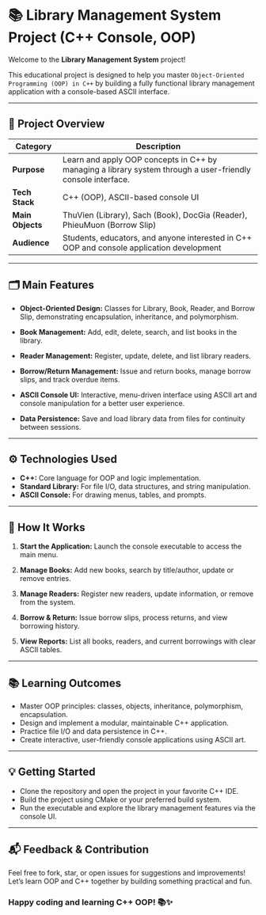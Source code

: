 # 📚 Library Management System Project (C++ Console, OOP)

Welcome to the **Library Management System** project!  

This educational project is designed to help you master `Object-Oriented Programming (OOP) in C++` by building a fully functional library management application with a console-based ASCII interface.

---

## 🌟 Project Overview

| Category         | Description                                                                                                 |
|------------------|-------------------------------------------------------------------------------------------------------------|
| **Purpose**      | Learn and apply OOP concepts in C++ by managing a library system through a user-friendly console interface.  |
| **Tech Stack**   | C++ (OOP), ASCII-based console UI                                                                           |
| **Main Objects** | ThuVien (Library), Sach (Book), DocGia (Reader), PhieuMuon (Borrow Slip)                                    |
| **Audience**     | Students, educators, and anyone interested in C++ OOP and console application development                   |

---

## 🗂️ Main Features

- **Object-Oriented Design:** Classes for Library, Book, Reader, and Borrow Slip, demonstrating encapsulation, inheritance, and polymorphism.

- **Book Management:** Add, edit, delete, search, and list books in the library.

- **Reader Management:** Register, update, delete, and list library readers.

- **Borrow/Return Management:** Issue and return books, manage borrow slips, and track overdue items.

- **ASCII Console UI:** Interactive, menu-driven interface using ASCII art and console manipulation for a better user experience.

- **Data Persistence:** Save and load library data from files for continuity between sessions.

---

## ⚙️ Technologies Used

- **C++:** Core language for OOP and logic implementation.
- **Standard Library:** For file I/O, data structures, and string manipulation.
- **ASCII Console:** For drawing menus, tables, and prompts.

---

## 🚀 How It Works

1. **Start the Application:** Launch the console executable to access the main menu.

2. **Manage Books:** Add new books, search by title/author, update or remove entries.

3. **Manage Readers:** Register new readers, update information, or remove from the system.

4. **Borrow & Return:** Issue borrow slips, process returns, and view borrowing history.

5. **View Reports:** List all books, readers, and current borrowings with clear ASCII tables.

---

## 📚 Learning Outcomes

- Master OOP principles: classes, objects, inheritance, polymorphism, encapsulation.
- Design and implement a modular, maintainable C++ application.
- Practice file I/O and data persistence in C++.
- Create interactive, user-friendly console applications using ASCII art.

---

## 💡 Getting Started

- Clone the repository and open the project in your favorite C++ IDE.
- Build the project using CMake or your preferred build system.
- Run the executable and explore the library management features via the console UI.

---

## 📬 Feedback & Contribution

Feel free to fork, star, or open issues for suggestions and improvements! Let’s learn OOP and C++ together by building something practical and fun.

### **Happy coding and learning C++ OOP!** 📚✨
